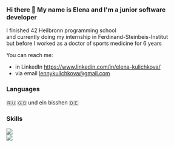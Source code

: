 ### Hi there 👋 My name is Elena and I'm a junior software developer

I finished 42 Heilbronn programming school<br>
and currently doing my internship in Ferdinand-Steinbeis-Institut<br>
but before I worked as a doctor of sports medicine for 6 years<br>

You can reach me:<br>
  - in LinkedIn https://www.linkedin.com/in/elena-kulichkova/<br>
  - via email lennykulichkova@gmail.com<br>

### Languages
🇷🇺 🇬🇧 und ein bisshen 🇩🇪

### Skills

<p align="left">
  <a href="https://skillicons.dev">
    <img src="https://skillicons.dev/icons?i=c,cpp,js,py,django" /><br>
    <img src="https://skillicons.dev/icons?i=git,docker,vscode" />
  </a>
</p>
